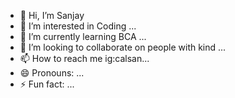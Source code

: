 - 👋 Hi, I’m Sanjay
- 👀 I’m interested in Coding ...
- 🌱 I’m currently learning BCA ...
- 💞️ I’m looking to collaborate on people with kind ...
- 📫 How to reach me ig:calsan...
- 😄 Pronouns: ...
- ⚡ Fun fact: ...

<!---
Calsan64/Calsan64 is a ✨ special ✨ repository because its `README.md` (this file) appears on your GitHub profile.
You can click the Preview link to take a look at your changes.
--->
